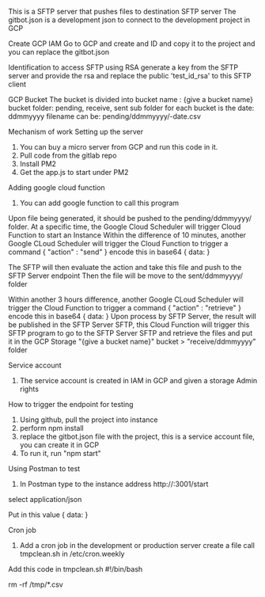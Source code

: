 This is a SFTP server that pushes files to destination SFTP server
The gitbot.json is a development json to connect to the development project in GCP

Create GCP IAM
Go to GCP and create and ID and copy it to the project and you can replace the gitbot.json

Identification to access SFTP using RSA
generate a key from the SFTP server and provide the rsa and replace the public 'test_id_rsa' to this SFTP client


GCP Bucket
The bucket is divided into 
bucket name : {give a bucket name}
bucket folder:  pending, receive, sent
sub folder for each bucket is the date: ddmmyyyy
filename can be: pending/ddmmyyyy/<filename>-date.csv


Mechanism of work
Setting up the server
1. You can buy a micro server from GCP and run this code in it.
2. Pull code from the gitlab repo
3. Install PM2
4. Get the app.js to start under PM2


Adding google cloud function
1. You can add google function to call this program


Upon file being generated, it should be pushed to the pending/ddmmyyyy/ folder.
At a specific time, the Google Cloud Scheduler will trigger Cloud Function to start an Instance
Within the difference of 10 minutes, another Google CLoud Scheduler will trigger the Cloud Function to trigger a command
{
    "action" : "send"
}
encode this in base64
{
    data: <encoded base64>
}

The SFTP will then evaluate the action and take this file and push to the SFTP Server endpoint
Then the file will be move to the sent/ddmmyyyy/ folder

Within another 3 hours difference, another Google CLoud Scheduler will trigger the Cloud Function to trigger a command
{
    "action" : "retrieve"
}
encode this in base64
{
    data: <encoded base64>
}
Upon process by SFTP Server, the result will be published in the SFTP Server SFTP, this Cloud Function will trigger this SFTP program 
to go to the SFTP Server SFTP and retrieve the files and put it in the GCP Storage "{give a bucket name}" bucket > "receive/ddmmyyyy" folder

Service account
1. The service account is created in IAM in GCP and given a storage Admin rights


How to trigger the endpoint for testing
1. Using github, pull the project into instance
2. perform npm install
3. replace the gitbot.json file with the project, this is a service account file, you can create it in GCP
4. To run it, run "npm start"

Using Postman to test 
1. In Postman type to the instance address 
http://<instance ip>:3001/start

select application/json

Put in this value
{
    data: <encoded base64>
}


Cron job
1. Add a cron job in the development or production server 
create a file call tmpclean.sh in /etc/cron.weekly

Add this code in tmpclean.sh
#!/bin/bash

rm -rf /tmp/*.csv 
